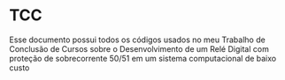 # TCC


Esse documento possui todos os códigos usados no meu Trabalho de Conclusão de Cursos sobre o Desenvolvimento de um Relé Digital com proteção de sobrecorrente 50/51 em um sistema computacional de baixo custo
